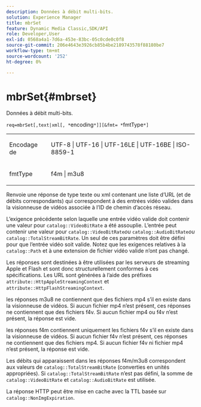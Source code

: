 ```yaml
---
description: Données à débit multi-bits.
solution: Experience Manager
title: mbrSet
feature: Dynamic Media Classic,SDK/API
role: Developer,User
exl-id: 0568a4a1-7d6a-453e-83bc-05c0cde0c0f8
source-git-commit: 206e4643e3926cb85b4be2189743578f88180be7
workflow-type: tm+mt
source-wordcount: '252'
ht-degree: 0%

---
```


# mbrSet{#mbrset}

Données à débit multi-bits.

`req=mbrSet[,text|xml[, *`encoding`*]][&fmt= *`fmtType`*]`

<table id="simpletable_D2B8704E09B34337870A257CD7CB5C56"> 
 <tr class="strow"> 
  <td class="stentry"> <p>Encodage de <span class="codeph"><span class="varname"></span></span> </p> </td> 
  <td class="stentry"> <p><span class="codeph"> UTF-8 | UTF-16 | UTF-16LE | UTF-16BE | ISO-8859-1</span> </p></td> 
 </tr> 
 <tr class="strow"> 
  <td class="stentry"> <p><span class="codeph"><span class="varname"> fmtType </span></span> </p></td> 
  <td class="stentry"> <p><span class="codeph"> f4m | m3u8</span> </p></td> 
 </tr> 
</table>

Renvoie une réponse de type texte ou xml contenant une liste d’URL (et de débits correspondants) qui correspondent à des entrées vidéo valides dans la visionneuse de vidéos associée à l’ID de chemin d’accès réseau.

L’exigence précédente selon laquelle une entrée vidéo valide doit contenir une valeur pour `catalog::VideoBitRate` a été assouplie. L’entrée peut contenir une valeur pour `catalog::VideoBitRate`*ou* `catalog::AudioBitRate`*ou* `catalog::TotalStreamBitRate`. Un seul de ces paramètres doit être défini pour que l’entrée vidéo soit valide. Notez que les exigences relatives à la `catalog::Path` et à une extension de fichier vidéo valide n’ont pas changé.

Les réponses sont destinées à être utilisées par les serveurs de streaming Apple et Flash et sont donc structurellement conformes à ces spécifications. Les URL sont générées à l’aide des préfixes `attribute::HttpAppleStreamingContext` et `attribute::HttpFlashStreamingContext`.

les réponses m3u8 ne contiennent que des fichiers mp4 s’il en existe dans la visionneuse de vidéos. Si aucun fichier mp4 n’est présent, ces réponses ne contiennent que des fichiers f4v. Si aucun fichier mp4 ou f4v n’est présent, la réponse est vide.

les réponses f4m contiennent uniquement les fichiers f4v s’il en existe dans la visionneuse de vidéos. Si aucun fichier f4v n’est présent, ces réponses ne contiennent que des fichiers mp4. Si aucun fichier f4v ni fichier mp4 n’est présent, la réponse est vide.

Les débits qui apparaissent dans les réponses f4m/m3u8 correspondent aux valeurs de `catalog::TotalStreamBitRate` (converties en unités appropriées). Si `catalog::TotalStreamBitRate` n’est pas défini, la somme de `catalog::VideoBitRate` et `catalog::AudioBitRate` est utilisée.

La réponse HTTP peut être mise en cache avec la TTL basée sur `catalog::NonImgExpiration`.
